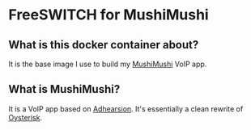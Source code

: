 # FreeSWITCH for MushiMushi

## What is this docker container about?
It is the base image I use to build my [MushiMushi](https://github.com/coaxial/mushimushi) VoIP app.

## What is MushiMushi?
It is a VoIP app based on [Adhearsion](http://adhearsion.com). It's essentially 
a clean rewrite of [Oysterisk](https://github.com/Coaxial/oysterisk).
